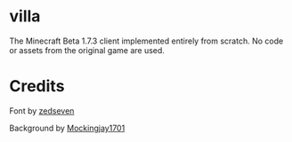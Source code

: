 # villa

The Minecraft Beta 1.7.3 client implemented entirely from scratch. No code or assets from the original game are used.

# Credits

Font by [zedseven](https://github.com/zedseven/Pixellari)

Background by [Mockingjay1701](https://www.deviantart.com/mockingjay1701/art/Pixel-art-landscape-525082296)
